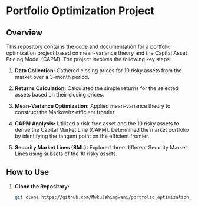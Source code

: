 # Portfolio Optimization Project

## Overview

This repository contains the code and documentation for a portfolio optimization project based on mean-variance theory and the Capital Asset Pricing Model (CAPM). The project involves the following key steps:

1. **Data Collection:** Gathered closing prices for 10 risky assets from the market over a 3-month period.

2. **Returns Calculation:** Calculated the simple returns for the selected assets based on their closing prices.

3. **Mean-Variance Optimization:** Applied mean-variance theory to construct the Markowitz efficient frontier.

4. **CAPM Analysis:** Utilized a risk-free asset and the 10 risky assets to derive the Capital Market Line (CAPM). Determined the market portfolio by identifying the tangent point on the efficient frontier.

5. **Security Market Lines (SML):** Explored three different Security Market Lines using subsets of the 10 risky assets.

## How to Use

1. **Clone the Repository:**
   ```bash
   git clone https://github.com/Mukulshingwani/portfolio_optimization_project.git
